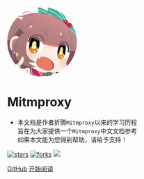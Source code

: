 <img width="160px" style="border-radius: 50%" bor src="style/head_portrait.jpg">

# **Mitmproxy**

- 本文档是作者折腾`Mitmproxy`以来的学习历程<br>旨在为大家提供一个`Mitmproxy`中文文档参考<br>如果本文能为您得到帮助，请给予支持！

[![stars](https://badgen.net/github/stars/mochazi/mitmproxy-doc-cn?color=4ab8a1)](https://github.com/mochazi/mitmproxy-doc-cn)
[![forks](https://badgen.net/github/forks/mochazi/mitmproxy-doc-cn?color=4ab8a1)](https://github.com/mochazi/mitmproxy-doc-cn)
![](https://img.shields.io/badge/%E6%91%B8%E9%B1%BC-%E7%A8%8B%E5%BA%8F%E5%91%98-green)

[GitHub](https://github.com/mochazi/mitmproxy-doc-cn)
[开始阅读](?id=在线阅读)

